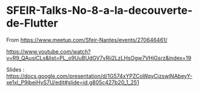 # SFEIR-Talks-No-8-a-la-decouverte-de-Flutter
From https://www.meetup.com/Sfeir-Nantes/events/270646461/

https://www.youtube.com/watch?v=R9_QAusiCLs&list=PL_o9UuBUdGV7vRii2LzLHsOgw7VHjGsrz&index=19

Slides : https://docs.google.com/presentation/d/1G574xYPZCoWqyCjzswjNAbeyY-xe1xl_P9jbeiHyS7U/edit#slide=id.g805c427b20_1_251
